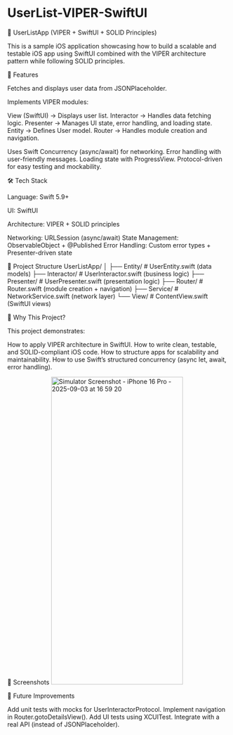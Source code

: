 # UserList-VIPER-SwiftUI

📱 UserListApp (VIPER + SwiftUI + SOLID Principles)

This is a sample iOS application showcasing how to build a scalable and testable iOS app using SwiftUI combined with the VIPER architecture pattern while following SOLID principles.

🚀 Features

Fetches and displays user data from JSONPlaceholder.

Implements VIPER modules:

View (SwiftUI) → Displays user list.
Interactor → Handles data fetching logic.
Presenter → Manages UI state, error handling, and loading state.
Entity → Defines User model.
Router → Handles module creation and navigation.

Uses Swift Concurrency (async/await) for networking.
Error handling with user-friendly messages.
Loading state with ProgressView.
Protocol-driven for easy testing and mockability.

🛠 Tech Stack

Language: Swift 5.9+

UI: SwiftUI

Architecture: VIPER + SOLID principles

Networking: URLSession (async/await)
State Management: ObservableObject + @Published
Error Handling: Custom error types + Presenter-driven state

📂 Project Structure
UserListApp/
│
├── Entity/           # UserEntity.swift (data models)
├── Interactor/       # UserInteractor.swift (business logic)
├── Presenter/        # UserPresenter.swift (presentation logic)
├── Router/           # Router.swift (module creation + navigation)
├── Service/          # NetworkService.swift (network layer)
└── View/             # ContentView.swift (SwiftUI views)

🎯 Why This Project?

This project demonstrates:

How to apply VIPER architecture in SwiftUI.
How to write clean, testable, and SOLID-compliant iOS code.
How to structure apps for scalability and maintainability.
How to use Swift’s structured concurrency (async let, await, error handling).

📸 Screenshots
<img width="300" height="700" alt="Simulator Screenshot - iPhone 16 Pro - 2025-09-03 at 16 59 20" src="https://github.com/user-attachments/assets/c801f220-6729-4e63-8f3a-7b9602c795b4" />

🔮 Future Improvements

Add unit tests with mocks for UserInteractorProtocol.
Implement navigation in Router.gotoDetailsView().
Add UI tests using XCUITest.
Integrate with a real API (instead of JSONPlaceholder).
